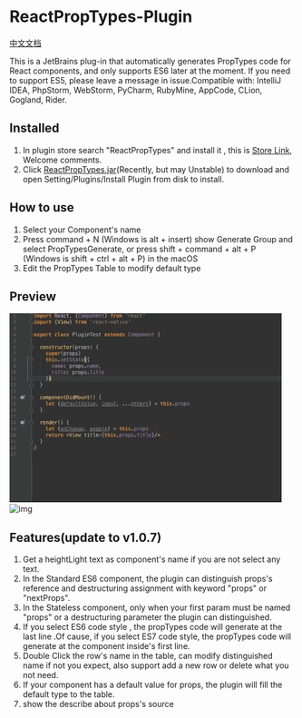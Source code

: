 # ReactPropTypes-Plugin
 <a href=https://github.com/dpzxsm/ReactPropTypes-Plugin/blob/master/README_ZH.md>中文文档</a>
 
 This is a JetBrains plug-in that automatically generates PropTypes code for React components, and only supports ES6 later at the moment. If you need to support ES5, please leave a message in issue.Compatible with: IntelliJ IDEA, PhpStorm, WebStorm, PyCharm, RubyMine, AppCode, CLion, Gogland, Rider.

## Installed
1. In plugin store search "ReactPropTypes" and install it , this is <a href= https://plugins.jetbrains.com/plugin/10155-reactproptypes>Store Link</a>, Welcome comments.
2. Click <a href=https://raw.githubusercontent.com/dpzxsm/ReactPropTypes-Plugin-Intellij/master/ReactPropTypes.jar>ReactPropTypes.jar</a>(Recently, but may Unstable) to download and open Setting/Plugins/Install Plugin from disk to install.
   
## How to use
1. Select your Component's name
2. Press command + N (Windows is alt + insert) show Generate Group and select PropTypesGenerate, or press shift + command + alt + P (Windows is shift + ctrl + alt + P) in the macOS
3. Edit the PropTypes Table to modify default type

## Preview
![img](./ScreenShots/ScreenShot1.gif)
![img](./ScreenShots/ScreenShot2.gif)

## Features(update to v1.0.7)
1. Get a heightLight text as component's name if you are not select any text.
1. In the Standard ES6 component, the plugin can distinguish  props's reference and destructuring assignment with keyword "props" or "nextProps".<br>
2. In the Stateless component, only when your first param must be named "props" or a destructuring parameter the plugin can distinguished.<br>
3. If you select ES6 code style , the propTypes code will generate at the last line .Of cause, if you select ES7 code style, the propTypes code will generate at the component inside's first line.
4. Double Click the row's name in the table, can modify distinguished name if not you expect, also support add a new row or delete what you not need.
5. If your component has a default value for props, the plugin will fill the default type to the table.
6. show the describe about props's source